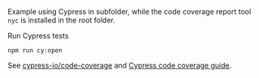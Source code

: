 Example using Cypress in subfolder, while the code coverage report tool `nyc` is installed in the root folder.

Run Cypress tests

```shell
npm run cy:open
```

See [cypress-io/code-coverage](https://github.com/cypress-io/code-coverage) and [Cypress code coverage guide](https://on.cypress.io/code-coverage).
